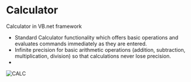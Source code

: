 # Calculator
Calculator in VB.net framework

- Standard Calculator functionality which offers basic operations and evaluates commands immediately as they are entered.
- Infinite precision for basic arithmetic operations (addition, subtraction, multiplication, division) so that calculations never lose precision.
- 
![CALC](https://user-images.githubusercontent.com/87913082/162619061-2233175e-b831-4bcf-9720-956cf9e05df8.PNG)
